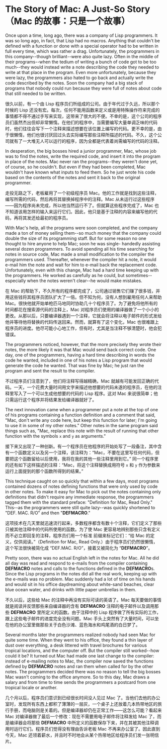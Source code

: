 # The Story of Mac: A Just-So Story（Mac 的故事：只是一个故事）

Once upon a time, long ago, there was a company of Lisp
programmers. It was so long ago, in fact, that Lisp had no
macros. Anything that couldn't be defined with a function or done with
a special operator had to be written in full every time, which was
rather a drag. Unfortunately, the programmers in this company--though
brilliant--were also quite lazy. Often in the middle of their
programs--when the tedium of writing a bunch of code got to be too
much--they would instead write a note describing the code they needed
to write at that place in the program. Even more unfortunately,
because they were lazy, the programmers also hated to go back and
actually write the code described by the notes. Soon the company had a
big stack of programs that nobody could run because they were full of
notes about code that still needed to be written.

很久以前，有一个由 Lisp
程序员们所组成的公司。由于年代过于久远，所以那个时候的 Lisp
还没有宏。每次，任何不能用函数来定义或是用特殊操作符来完成的事情都不得不通过手写来实现，这带来了很大的不便。不幸的是，这个公司的程序员们虽然杰出但却非常懒惰。在他们的程序中，当需要编写大量单调乏味的代码时，他们往往会写下一个注释来描述想要在该位置上编写的代码。更不幸的是，由于很懒惰，他们也很讨厌回过头去实际编写那些注释所描述的代码。不久，这个公司就有了一大堆无人可以运行的程序，因为全都是代表着尚需编写的代码的注释。

In desperation, the big bosses hired a junior programmer, Mac, whose
job was to find the notes, write the required code, and insert it into
the program in place of the notes. Mac never ran the programs--they
weren't done yet, of course, so he couldn't. But even if they had been
completed, Mac wouldn't have known what inputs to feed them. So he
just wrote his code based on the contents of the notes and sent it
back to the original programmer.

走投无路之下，老板雇用了一个初级程序员
Mac。他的工作就是找到这些注释，编写所需的代码，然后再将其替换掉程序中的注释。Mac
从未运行过这些程序——因为程序尚未完成，所以他当然运行不了。但就算这些程序完成了，Mac
也不知道该用怎样的输入来运行它们。因此，他只是基于注释的内容来编写他的代码，再将其发还给最初的程序员。

With Mac's help, all the programs were soon completed, and the company
made a ton of money selling them--so much money that the company could
double the size of its programming staff. But for some reason no one
thought to hire anyone to help Mac; soon he was single- handedly
assisting several dozen programmers. To avoid spending all his time
searching for notes in source code, Mac made a small modification to
the compiler the programmers used. Thereafter, whenever the compiler
hit a note, it would e-mail him the note and wait for him to e-mail
back the replacement code. Unfortunately, even with this change, Mac
had a hard time keeping up with the programmers. He worked as
carefully as he could, but sometimes-- especially when the notes
weren't clear--he would make mistakes.

在 Mac
的帮助下，不久所有的程序都完成了，公司通过销售它们赚了很多钱，并用这些钱将其程序员团队扩大了一倍。但不知为何，没有人想到雇用任何人来帮助
Mac。很快他就开始单枪匹马地同时协助几十个程序员了。为了避免将他所有的时间都花在搜索源代码的注释上，Mac
对程序员们使用的编译器做了一个小小的更改。从那以后，只要编译器遇到一个注释，它就会将注释以电子邮件的形式发给他并等待他将替换的代码传送回来。然而，就算有了这个变化，Mac
也很难跟上程序员的进度。他尽可能小心地工作，但有时，尤其是当注释不够清楚时，他会犯错误。

The programmers noticed, however, that the more precisely they wrote
their notes, the more likely it was that Mac would send back correct
code. One day, one of the programmers, having a hard time describing
in words the code he wanted, included in one of his notes a Lisp
program that would generate the code he wanted. That was fine by Mac;
he just ran the program and sent the result to the compiler.

不过程序员们注意到了，他们将注释写得越精确，Mac
就越有可能发回正确的代码。一天，一个花费大量时间用文字来描述他想要的代码未遂的程序员，在他的注释里写入了一个可以生成他想要的代码的
Lisp 程序。这对 Mac
来说很简单；他只需运行这个程序并将结果发给编译器就好了。

The next innovation came when a programmer put a note at the top of
one of his programs containing a function definition and a comment
that said, "Mac, don't write any code here, but keep this function for
later; I'm going to use it in some of my other notes." Other notes in
the same program said things such as, "Mac, replace this note with the
result of running that other function with the symbols `x` and `y` as
arguments."

接下来又出现了一种创新。有一个程序员在他程序的开始处写了一段备注，其中含有一个函数定义以及另一个注释，该注释为：“Mac，不要在这里写任何代码，但要把这个函数留给以后使用，我将在我的其他一些注释里用到它。”
同一个程序里的还有如下这样描述的注释：“Mac，将这个注释替换成用符号 `x`
和 `y` 作为参数来运行上面提到的那个函数所得到的结果。”

This technique caught on so quickly that within a few days, most
programs contained dozens of notes defining functions that were only
used by code in other notes. To make it easy for Mac to pick out the
notes containing only definitions that didn't require any immediate
response, the programmers tagged them with the standard preface:
"Definition for Mac, Read Only." This--as the programmers were still
quite lazy--was quickly shortened to "DEF. MAC. R/O" and then
"**DEFMACRO**."

这项技术在几天里就迅速流行起来，多数程序都含有数十个注释，它们定义了那些只被其他注释中的代码所使用的函数。为了使
Mac 更容易地辨别那些只含有定义而不必立即回复的注释，程序员们用一个标准
前缀来标记它们：“给
Mac 的定义，仅供阅读。”（Definition for Mac, Read
Only.）由于程序员们仍然很懒惰，这个写法很快被简化成
“DEF.MAC. R/O”，接着又被简化为 “**DEFMACRO**”。

Pretty soon, there was no actual English left in the notes for
Mac. All he did all day was read and respond to e-mails from the
compiler containing **DEFMACRO** notes and calls to the functions defined
in the **DEFMACRO**s. Since the Lisp programs in the notes did all the
real work, keeping up with the e-mails was no problem. Mac suddenly
had a lot of time on his hands and would sit in his office daydreaming
about white-sand beaches, clear blue ocean water, and drinks with
little paper umbrellas in them.

不久以后，这些给 Mac 的注释中再没有实际可读的英语了。Mac
每天要做的事情就是阅读并反馈那些来自编译器的含有 **DEFMACRO**
注释的电子邮件以及调用那些 **DEFMACRO**
里所定义的函数。由于注释中的 Lisp
程序做了所有实际的工作，跟上这些电子邮件的进度完全没有问题。Mac
手头上突然有了大量时间，可以坐在他的办公室里做那些关于白色沙滩、蓝色海水和鸡尾酒的白日梦了。

Several months later the programmers realized nobody had seen Mac for
quite some time. When they went to his office, they found a thin layer
of dust over everything, a desk littered with travel brochures for
various tropical locations, and the computer off. But the compiler
still worked--how could it be? It turned out Mac had made one last
change to the compiler: instead of e-mailing notes to Mac, the
compiler now saved the functions defined by **DEFMACRO** notes and ran
them when called for by the other notes. The programmers decided there
was no reason to tell the big bosses Mac wasn't coming to the office
anymore. So to this day, Mac draws a salary and from time to time
sends the programmers a postcard from one tropical locale or another.

几个月以后，程序员们意识到已经很长时间没人见过 Mac
了。当他们去他的办公室时，发现所有东西上都积了薄薄的一层灰，一个桌子上还放着几本热带地区的旅行手册，而电脑则是关着的。但是编译器却仍在正常工作——这怎么可能？看起来
Mac 对编译器做了最后一个修改：现在不需要用电子邮件将注释发给 Mac
了，而是编译器会将那些 **DEFMACRO**
中所定义的函数保存下来，并在其被其他注释调用时运行它们。程序员们觉得没有理由告诉老板
Mac 不再来办公室了。因此直到今天，Mac
还领着薪水，并且时不时地会从某个热带地区给程序员们发一张明信片。
